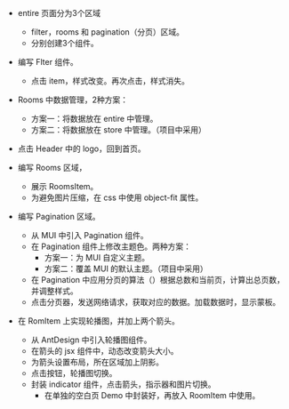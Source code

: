 * entire 页面分为3个区域
	- filter，rooms 和 pagination（分页）区域。
	- 分别创建3个组件。

* 编写 Flter 组件。
	- 点击 item，样式改变。再次点击，样式消失。	

* Rooms 中数据管理，2种方案：
	- 方案一：将数据放在 entire 中管理。
	- 方案二：将数据放在 store 中管理。（项目中采用）

* 点击 Header 中的 logo，回到首页。

* 编写 Rooms 区域，
	- 展示 RoomsItem。
	- 为避免图片压缩，在 css 中使用 object-fit 属性。

* 编写 Pagination 区域。
	- 从 MUI 中引入 Pagination 组件。
	- 在 Pagination 组件上修改主题色。两种方案：
		- 方案一：为 MUI 自定义主题。
		- 方案二：覆盖 MUI 的默认主题。（项目中采用）
	- 在 Pagination 中应用分页的算法（）根据总数和当前页，计算出总页数，并调整样式。
	- 点击分页器，发送网络请求，获取对应的数据。加载数据时，显示蒙板。

* 在 RomItem 上实现轮播图，并加上两个箭头。
	- 从 AntDesign 中引入轮播图组件。
	- 在箭头的 jsx 组件中，动态改变箭头大小。
	- 为箭头设置布局，所在区域加上阴影。
	- 点击按钮，轮播图切换。
	- 封装 indicator 组件，点击箭头，指示器和图片切换。
		- 在单独的空白页 Demo 中封装好，再放入 RoomItem 中使用。

